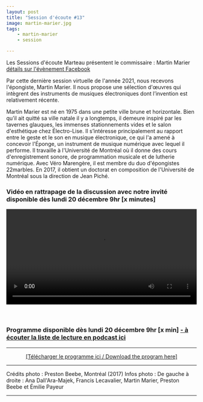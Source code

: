 ```yaml
---
layout: post
title: "Session d'écoute #13"
image: martin-marier.jpg
tags: 
    - martin-marier
    - session

---
```



Les Sessions d'écoute Marteau présentent le commissaire : Martin Marier <a href="https://fb.me/e/2T1EoGHU3" target="_blank"> détails sur l'évènement Facebook</a>
<br>

Par cette dernière session virtuelle de l'année 2021, nous recevons l'épongiste, Martin Marier. Il nous propose une sélection d'œuvres qui intègrent des instruments de musiques électroniques dont l’invention est relativement récente.

Martin Marier est né en 1975 dans une petite ville brune et horizontale. Bien qu’il ait quitté sa ville natale il y a longtemps, il demeure inspiré par les tavernes glauques, les immenses stationnements vides et le salon d'esthétique chez Électro-Lise. Il s’intéresse principalement au rapport entre le geste et le son en musique électronique, ce qui l'a amené à concevoir l'Éponge, un instrument de musique numérique avec lequel il performe. Il travaille à l'Université de Montréal où il donne des cours d'enregistrement sonore, de programmation musicale et de lutherie numérique. Avec Véro Marengère, il est membre du duo d'épongistes 22marbles. En 2017, il obtient un doctorat en composition de l'Université de Montréal sous la direction de Jean Piché.



### Vidéo en rattrapage de la discussion avec notre invité disponible dès lundi 20 décembre 9hr [x minutes]

<!-- Video -->

<center>
<video width="100%" controls>
  <source src="https://vigliensoni.com/sessions-marteau/session-virtuelle/videos/session-13-martin-marier.mp4" type="video/mp4">
  Your browser does not support HTML video.
</video>
</center>


<br>
<br>


### Programme disponible dès lundi 20 décembre 9hr  [x min]  <a href="https://sessionsmarteau.com/musique/#podcasts">- à écouter la liste de lecture en podcast ici  </a>







<hr>

<DIV align="center">
<a href="https://sessionsmarteau.com/uploads/session-013/program/Sessions-Marteau-013-Programme.pdf" download>[Télécharger le programme ici / Download the program here] </a>
</DIV>

<hr>
Crédits photo : Preston Beebe, Montréal (2017) 
Infos photo : De gauche à droite : Ana Dall'Ara-Majek, Francis Lecavalier, Martin Marier, Preston Beebe et Émilie Payeur
<hr>



